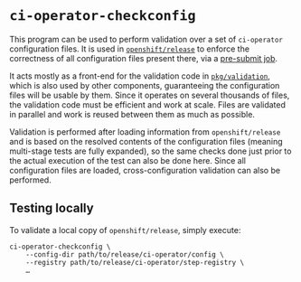`ci-operator-checkconfig`
=========================

This program can be used to perform validation over a set of `ci-operator`
configuration files.  It is used in [`openshift/release`][openshift_release] to
enforce the correctness of all configuration files present there, via a
[pre-submit job][presubmit_job].

It acts mostly as a front-end for the validation code in
[`pkg/validation`][pkg_validation], which is also used by other components,
guaranteeing the configuration files will be usable by them.  Since it operates
on several thousands of files, the validation code must be efficient and work at
scale.  Files are validated in parallel and work is reused between them as much
as possible.

Validation is performed after loading information from `openshift/release` and
is based on the resolved contents of the configuration files (meaning
multi-stage tests are fully expanded), so the same checks done just prior to the
actual execution of the test can also be done here.  Since all configuration
files are loaded, cross-configuration validation can also be performed.

Testing locally
---------------

To validate a local copy of `openshift/release`, simply execute:

```console
ci-operator-checkconfig \
    --config-dir path/to/release/ci-operator/config \
    --registry path/to/release/ci-operator/step-registry \
    …
```

[openshift_release]: https://github.com/openshift/release.git
[pkg_validation]: https://github.com/openshift/ci-tools/tree/master/pkg/validation
[presubmit_job]: https://prow.ci.openshift.org/job-history/gs/test-platform-results/pr-logs/directory/pull-ci-openshift-release-master-ci-operator-config
